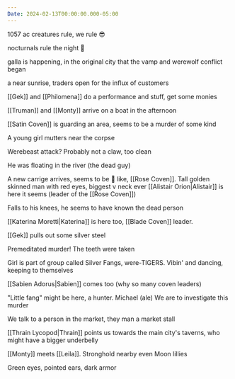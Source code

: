 ```yaml
---
Date: 2024-02-13T00:00:00.000-05:00
---
```

1057 ac
creatures rule, we rule 😎

nocturnals rule the night 🧛

galla is happening, in the original city that the vamp and werewolf conflict began

a near sunrise, traders open for the influx of customers

[[Gek]] and [[Philomena]] do a performance and stuff, get some monies

[[Truman]] and [[Monty]] arrive on a boat in the afternoon

[[Satin Coven]] is guarding an area, seems to be a murder of some kind

A young girl mutters near the corpse

Werebeast attack?
Probably not a claw, too clean

He was floating in the river (the dead guy)

A new carrige arrives, seems to be 🌹 like, [[Rose Coven]].
Tall golden skinned man with red eyes, biggest v neck ever
[[Alistair Orion|Alistair]] is here it seems (leader of the [[Rose Coven]])

Falls to his knees, he seems to have known the dead person

[[Katerina Moretti|Katerina]] is here too, [[Blade Coven]] leader.

[[Gek]] pulls out some silver steel

Premeditated murder! The teeth were taken

Girl is part of group called Silver Fangs, were-TIGERS. Vibin' and dancing, keeping to themselves

[[Sabien Adorus|Sabien]] comes too (why so many coven leaders)

"Little fang" might be here, a hunter. Michael (ale)
We are to investigate this murder

We talk to a person in the market, they man a market stall

[[Thrain Lycopod|Thrain]] points us towards the main city's taverns, who might have a bigger underbelly

[[Monty]] meets [[Leila]].
Stronghold nearby even
Moon lillies

Green eyes, pointed ears, dark armor